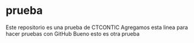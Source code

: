 # prueba
Este repositorio es una prueba de CTCONTIC
Agregamos esta linea para hacer pruebas con GitHub
Bueno esto es otra prueba
